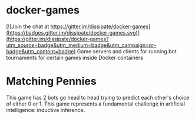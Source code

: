 # docker-games

[![Join the chat at https://gitter.im/dissipate/docker-games](https://badges.gitter.im/dissipate/docker-games.svg)](https://gitter.im/dissipate/docker-games?utm_source=badge&utm_medium=badge&utm_campaign=pr-badge&utm_content=badge)
Game servers and clients for running bot tournaments for certain games inside Docker containers

# Matching Pennies
This game has 2 bots go head to head trying to predict each other's choice of either 0 or 1. This game represents a fundamental challenge in artificial intelligence: inductive inference.
